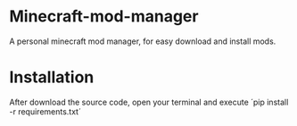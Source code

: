 # Minecraft-mod-manager
A personal minecraft mod manager, for easy download and install mods.


# Installation
After download the source code, open your terminal and execute
´pip install -r requirements.txt´
